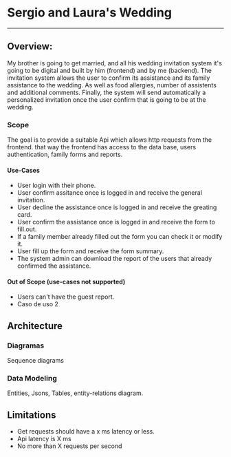 # Sergio and Laura's Wedding
---
## Overview: 
My brother is going to get married, and all his wedding invitation system it's going to be digital and built by him (frontend) and by me (backend).
The invitation system allows the user to confirm its assistance and its family assistance to the wedding. As well as food allergies, number of assistents and additional comments. Finally, the system will send automatically a personalized invitation once the  user confirm that is going to be at the wedding.

### Scope
The goal is to provide a suitable Api which allows http requests from the frontend. that way the frontend has access to the data base, users authentication, family forms and reports. 

#### Use-Cases

* User login with their phone.
* User confirm assitance once is logged in and receive the general invitation.
* User decline the assistance once is logged in and receive the greating card.
* User confirm the assistance once is logged in and receive the form to fill.out.
* If a family member already filled out the form you can check it or modify it.
* User fill up the form and receive the form summary.
* The system admin can download the report of the users that already confirmed the assistance.

#### Out of Scope (use-cases not supported)

* Users can't have the guest report.
* Caso de uso 2

## Architecture

### Diagramas
Sequence diagrams

### Data Modeling
Entities, Jsons, Tables, entity-relations diagram.

## Limitations
* Get requests should have a x ms latency or less.
* Api latency is X ms
* No more than X requests per second

